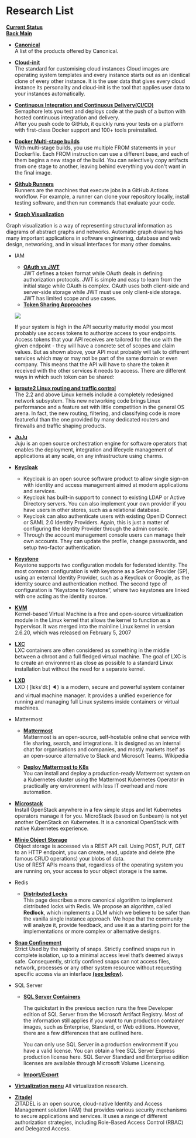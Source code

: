 # Research List

**[Current Status](../development/status/weekly/current_status.md)**\
**[Back Main](../README.md)**

- **[Canonical](./a_l/canonical/all_canonical.md)**\
A list of the products offered by Canonical.

- **[Cloud-init](./m_z/multipass/cloud-init.md)**\
The standard for customising cloud instances
Cloud images are operating system templates and every instance starts out as an identical clone of every other instance. It is the user data that gives every cloud instance its personality and cloud-init is the tool that applies user data to your instances automatically.

- **[Continuous Integration and Continuous Delivery(CI/CD)](./a_l/continuous_integration_and_delivery/continuous_integration_and_delivery.md)**\
  Semaphore lets you test and deploys code at the push of a button with hosted continuous integration and delivery.\
  After you push code to GitHub, it quickly runs your tests on a platform with first-class Docker support and 100+ tools preinstalled.

- **[Docker Multi-stage builds](./a_l/docker/multi_stage_builds.md)**\
  With multi-stage builds, you use multiple FROM statements in your Dockerfile. Each FROM instruction can use a different base, and each of them begins a new stage of the build. You can selectively copy artifacts from one stage to another, leaving behind everything you don't want in the final image.

- **[Github Runners](./a_l/github/runners.md)**\
  Runners are the machines that execute jobs in a GitHub Actions workflow. For example, a runner can clone your repository locally, install testing software, and then run commands that evaluate your code.

- **[Graph Visualization](./a_l/graphviz/graphviz.md)**

Graph visualization is a way of representing structural information as diagrams of abstract graphs and networks. Automatic graph drawing has many important applications in software engineering, database and web design, networking, and in visual interfaces for many other domains.

- IAM
  - **[OAuth vs JWT](./a_l/iam/oauth_vs_jwt.md)**\
JWT defines a token format while OAuth deals in defining authorization protocols. JWT is simple and easy to learn from the initial stage while OAuth is complex. OAuth uses both client-side and server-side storage while JWT must use only client-side storage. JWT has limited scope and use cases.
  - **[Token Sharing Approaches](./a_l/iam/token_sharing_approaches.md)**

  ![](https://curity.io/images/resources/architect/api-security/token-sharing/mesh.svg)

  If your system is high in the API security maturity model you most probably use access tokens to authorize access to your endpoints. Access tokens that your API receives are tailored for the use with the given endpoint - they will have a concrete set of scopes and claim values. But as shown above, your API most probably will talk to different services which may or may not be part of the same domain or even company. This means that the API will have to share the token it received with the other services it needs to access. There are different ways in which such token can be shared:

- **[iproute2 Linux routing and traffic control](./m_z/virtualization/networking/routing/introduction_to_iproute2.md)** \
The 2.2 and above Linux kernels include a completely redesigned network subsystem. This new networking code brings Linux performance and a feature set with little competition in the general OS arena. In fact, the new routing, filtering, and classifying code is more featureful than the one provided by many dedicated routers and firewalls and traffic shaping products.

- **[JuJu](./a_l/juju/juju_list.md)**\
Juju is an open source orchestration engine for software operators that enables the deployment, integration and lifecycle management of applications at any scale, on any infrastructure using charms.

- **[Keycloak](./a_l/keycloak/keycloak.md)**
  - Keycloak is an open source software product to allow single sign-on with identity and access management aimed at modern applications and services.
  - Keycloak has built-in support to connect to existing LDAP or Active Directory servers. You can also implement your own provider if you have users in other stores, such as a relational database.
  - Keycloak can also authenticate users with existing OpenID Connect or SAML 2.0 Identity Providers. Again, this is just a matter of configuring the Identity Provider through the admin console.
  - Through the account management console users can manage their own accounts. They can update the profile, change passwords, and setup two-factor authentication.

- **[Keystone](./a_l/keystone/keystone.md)**\
Keystone supports two configuration models for federated identity. The most common configuration is with keystone as a Service Provider (SP), using an external Identity Provider, such as a Keycloak or Google, as the identity source and authentication method. The second type of configuration is “Keystone to Keystone”, where two keystones are linked with one acting as the identity source.

- **[KVM](./a_l/juju/kvm_lxd_lxc.md)**\
Kernel-based Virtual Machine is a free and open-source virtualization module in the Linux kernel that allows the kernel to function as a hypervisor. It was merged into the mainline Linux kernel in version 2.6.20, which was released on February 5, 2007

- **[LXC](./a_l/juju/kvm_lxd_lxc.md)**\
LXC containers are often considered as something in the middle between a chroot and a full fledged virtual machine. The goal of LXC is to create an environment as close as possible to a standard Linux installation but without the need for a separate kernel.

- **[LXD](./a_l/lxd/lxd.md)**\
LXD ( [lɛks'di:] 🔈) is a modern, secure and powerful system container and virtual machine manager. It provides a unified experience for running and managing full Linux systems inside containers or virtual machines.

- Mattermost
  - **[Mattermost](./m_z/mattermost/mattermost.md)**\
  Mattermost is an open-source, self-hostable online chat service with file sharing, search, and integrations. It is designed as an internal chat for organisations and companies, and mostly markets itself as an open-source alternative to Slack and Microsoft Teams. Wikipedia

  - **[Deploy Mattermost to K8s](./m_z/mattermost/deploy_k8s.md)** \
  You can install and deploy a production-ready Mattermost system on a Kubernetes cluster using the Mattermost Kubernetes Operator in practically any environment with less IT overhead and more automation.

- **[Microstack](./m_z/microstack/microstack.md)**\
Install OpenStack anywhere in a few simple steps and let Kubernetes operators manage it for you. MicroStack (based on Sunbeam) is not yet another OpenStack on Kubernetes. It is a canonical OpenStack with native Kubernetes experience.

- **[Minio Object Storage](./m_z/minio/minio.md)**\
Object storage is accessed via a REST API call. Using POST, PUT, GET to an HTTP endpoint, you can create, read, update and delete (the famous CRUD operations) your blobs of data.\
Use of REST APIs means that, regardless of the operating system you are running on, your access to your object storage is the same.

- Redis
  - **[Distributed Locks](./m_z/redis/mutex/distributed_locks.md)**\
  This page describes a more canonical algorithm to implement distributed locks with Redis. We propose an algorithm, called **Redlock**, which implements a DLM which we believe to be safer than the vanilla single instance approach. We hope that the community will analyze it, provide feedback, and use it as a starting point for the implementations or more complex or alternative designs.

- **[Snap Confinement](./m_z/snap/confinement.md)**\
Strict Used by the majority of snaps. Strictly confined snaps run in complete isolation, up to a minimal access level that’s deemed always safe. Consequently, strictly confined snaps can not access files, network, processes or any other system resource without requesting specific access via an interface **[(see below)](https://snapcraft.io/docs/snap-confinement#interfaces)**.

- SQL Server
  - **[SQL Server Containers](./m_z/sql_server/sql_server_containers.md)**

    The quickstart in the previous section runs the free Developer edition of SQL Server from the Microsoft Artifact Registry. Most of the information still applies if you want to run production container images, such as Enterprise, Standard, or Web editions. However, there are a few differences that are outlined here.

    You can only use SQL Server in a production environment if you have a valid license. You can obtain a free SQL Server Express production license here. SQL Server Standard and Enterprise edition licenses are available through Microsoft Volume Licensing.
  - **[Import/Export](./m_z/sql_server/export_import.md)**
  
- **[Virtualization menu](./m_z/virtualization/virtualization_menu.md)**
All virtualization research.

- **[Zitadel](./m_z/zitadel/zitadel_article.md)**\
ZITADEL is an open source, cloud-native Identity and Access Management solution (IAM) that provides various security mechanisms to secure applications and services. It uses a range of different authorization strategies, including Role-Based Access Control (RBAC) and Delegated Access.
